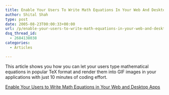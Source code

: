 ```yaml
---
title: Enable Your Users To Write Math Equations In Your Web And Desktop Apps
author: Shital Shah
type: post
date: 2005-08-23T00:00:33+00:00
url: /p/enable-your-users-to-write-math-equations-in-your-web-and-desktop-apps/
dsq_thread_id:
  - 2684138038
categories:
  - Articles

---
```

This article shows you how you can let your users type mathematical equations in popular TeX format and render them into GIF images in your applications with just 10 minutes of coding effort.

[Enable Your Users to Write Math Equations in Your Web and Desktop Apps][1]

 [1]: http://www.codeproject.com/Articles/11406/Enable-Your-Users-to-Write-Math-Equations-in-Your